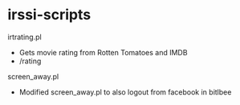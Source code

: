 irssi-scripts
=============

irtrating.pl
  - Gets movie rating from Rotten Tomatoes and IMDB
  - /rating <movie name>
  
screen_away.pl
  - Modified screen_away.pl to also logout from facebook in bitlbee